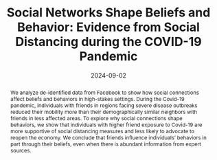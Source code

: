 ---
title: "Social Networks Shape Beliefs and Behavior: Evidence from Social Distancing during the COVID-19 Pandemic"
collection: wps
link: "https://drew-johnston.com/files/Social_Networks_Shape_Beliefs_and_Behavior.pdf"
coauthors: Michael Bailey, Martin Koenen, Theresa Kuchler, Dominic Russel, and Johannes Stroebel
date: 2024-09-02
outcome_link: https://www.journals.uchicago.edu/doi/10.1086/729533
outcome: 'Journal of Political Economy Microeconomics, 2 (3), 463-494, August 2024'
abstract: "We analyze de-identified data from Facebook to show how social connections affect beliefs and behaviors in high-stakes settings. During the Covid-19 pandemic, individuals with friends in regions facing severe disease outbreaks reduced their mobility more than their demographically similar neighbors with friends in less affected areas. To explore why social connections shape behaviors, we show that individuals with higher friend exposure to Covid-19 are more supportive of social distancing measures and less likely to advocate to reopen the economy. We conclude that friends influence individuals’ behaviors in part through their beliefs, even when there is abundant information from expert sources."
press: <a href="https://www.nber.org/digest-202102/social-media-contacts-pandemic-hotspots-encouraged-self-isolation">NBER Digest</a>
recognition:
data: <a href="https://drew-johnston.com/files/covid/Social_Networks_Shape_Beliefs_and_Behavior_Appendix.pdf">Appendix</a> | <a href="https://drew-johnston.com/files/covid/slides.pdf">Slides</a> | <a href="https://dataverse.harvard.edu/dataset.xhtml?persistentId=doi:10.7910/DVN/QYZLHT">Code</a> | <a href="https://drew-johnston.com/files/covid/Social_Networks_Shape_Beliefs_and_Behavior_WP_Version.pdf">WP Version</a>
---